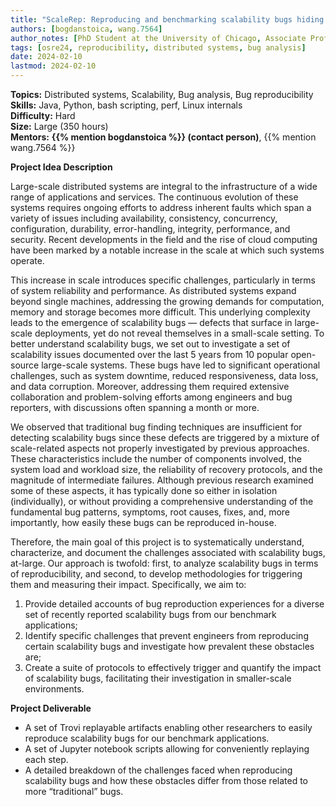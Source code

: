 ```yaml
---
title: "ScaleRep: Reproducing and benchmarking scalability bugs hiding in cloud systems"
authors: [bogdanstoica, wang.7564]
author_notes: [PhD Student at the University of Chicago, Associate Professor at the Ohio State University]
tags: [osre24, reproducibility, distributed systems, bug analysis]
date: 2024-02-10
lastmod: 2024-02-10
---
```


**Topics:** Distributed systems, Scalability, Bug analysis, Bug reproducibility  
**Skills:** Java, Python, bash scripting, perf, Linux internals  
**Difficulty:** Hard  
**Size:** Large (350 hours)  
**Mentors:** **{{% mention bogdanstoica %}} (contact person)**, {{% mention wang.7564 %}}  

**Project Idea Description**

Large-scale distributed systems are integral to the infrastructure of a wide range of applications and services. 
The continuous evolution of these systems requires ongoing efforts to address inherent faults which span a variety of issues including availability, consistency, concurrency, configuration, durability, error-handling, integrity, performance, and security. 
Recent developments in the field and the rise of cloud computing have been marked by a notable increase in the scale at which such systems operate.

This increase in scale introduces specific challenges, particularly in terms of system reliability and performance. 
As distributed systems expand beyond single machines, addressing the growing demands for computation, memory and storage becomes more difficult. 
This underlying complexity leads to the emergence of scalability bugs — defects that surface in large-scale deployments, yet do not reveal themselves in a small-scale setting.
To better understand scalability bugs, we set out to investigate a set of scalability issues documented over the last 5 years from 10 popular open-source large-scale systems. 
These bugs have led to significant operational challenges, such as system downtime, reduced responsiveness, data loss, and data corruption. 
Moreover, addressing them required extensive collaboration and problem-solving efforts among engineers and bug reporters, with discussions often spanning a month or more.

We observed that traditional bug finding techniques are insufficient for detecting scalability bugs since these defects are triggered by a mixture of scale-related aspects not properly investigated by previous approaches. 
These characteristics include the number of components involved, the system load and workload size, the reliability of recovery protocols, and the magnitude of intermediate failures. 
Although previous research examined some of these aspects, it has typically done so either in isolation (individually), or without providing a comprehensive understanding of the fundamental bug patterns, symptoms, root causes, fixes, and, more importantly, how easily these bugs can be reproduced in-house.

Therefore, the main goal of this project is to systematically understand, characterize, and document the challenges associated with scalability bugs, at-large. 
Our approach is twofold: first, to analyze scalability bugs in terms of reproducibility, and second, to develop methodologies for triggering them and measuring their impact. 
Specifically, we aim to:
1. Provide detailed accounts of bug reproduction experiences for a diverse set of recently reported scalability bugs from our benchmark applications;
2. Identify specific challenges that prevent engineers from reproducing certain scalability bugs and investigate how prevalent these obstacles are;
3. Create a suite of protocols to effectively trigger and quantify the impact of scalability bugs, facilitating their investigation in smaller-scale environments.

**Project Deliverable**

- A set of Trovi replayable artifacts enabling other researchers to easily reproduce scalability bugs for our benchmark applications.
- A set of Jupyter notebook scripts allowing for conveniently replaying each step.
- A detailed breakdown of the challenges faced when reproducing scalability bugs and how these obstacles differ from those related to more “traditional” bugs.


